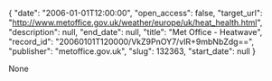 {
  "date": "2006-01-01T12:00:00", 
  "open_access": false, 
  "target_url": "http://www.metoffice.gov.uk/weather/europe/uk/heat_health.html", 
  "description": null, 
  "end_date": null, 
  "title": "Met Office - Heatwave", 
  "record_id": "20060101T120000/VkZ9PnOY7/vIR+9mbNbZdg==", 
  "publisher": "metoffice.gov.uk", 
  "slug": 132363, 
  "start_date": null
}

None